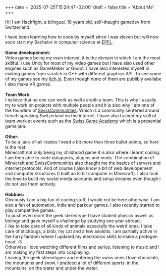 +++
date = '2025-07-25T15:24:47+02:00'
draft = false
title = 'About Me'
+++

Hi! I am Hackfight, a bilingual, 18 years old, self-thaught gamedev from Switzerland.

I have been learning how to code by myself since I was eleven but will now soon start my Bachelor in computer science at [EPFL](https://www.epfl.ch/en/). \
\
**Game developement:** \
Video games being my main interest, it is the domain in which I am the most skillful. I use Unity for most of my video games but I have also used other engines such as GameMaker or Godot. I have also interested myself in making games from scratch in C++ with different graphics API. To see some of my games see my [Itch.io](https://hackfight.itch.io). Even though none of them are publibly availabe I also make VR games. \
\
**Team Work:** \
I believe that no one can work as well as with a team. This is why I usually try to work on projects with multiple people and it is also why I am one of the founders of [SwissCommunities](https://swisscommunities.ch). Which is a community centered around french speaking Switzerland on the internet. I have also trained my skill of team work at events such as the [Swiss Game Academy](https://gameacademy.ch/SGA/) which is a presential game jam. \
\
**Other:**\
To be a jack-of-all-trades I need a bit more than three bullet points, so here is the rest: \
Minecraft not only being my childhood game it is also where I learnt coding. I am then able to code datapacks, plugins and mods. The combination of Minecraft and SwissCommunities also thaught me the basics of servers and internet protocols. And of course I also know a bit of web developement and computer structures (I built an 8-bit computer in Minecraft). I also took the time to build my social media accounts and setup streams even though I do not use them actively. \
\
**Hobbies:** \
Obviously I am a big fan of coding stuff, I would not be here otherwise. I am also a fan of automation, indie and parkour games. I also recently started to play competitive games. \
To push even more the geek stereotype I have studied physics aswell as biology and gave myself a challenge by studying one year abroad. \
I like to take care of all kinds of animals especially the weird ones. I take care of stickbugs, a blob, my cat and a few axolotls. I am partially active in the furry fandom where I updated my electronics skills to make a protogen head. :3 \
Otherwise I love watching different films and series, listening to music and I am making my first steps into cosplaying. \
Leaving the geek stereotypes and entering the swiss ones I love chocolate, the mountains and snow. I praticed a lot of different sports: in the mountains, on the water and under the water.
